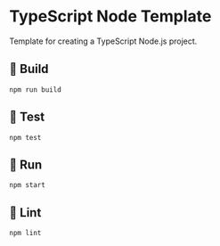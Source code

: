 # TypeScript Node Template

Template for creating a TypeScript Node.js project.

## 🔨 Build
```
npm run build
```

## 🧪 Test
```
npm test
```

## 🏃 Run
```
npm start
```

## 🧹 Lint 
```
npm lint
```